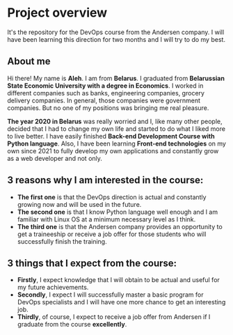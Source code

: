 # Project overview
It's the repository for the DevOps course from the Andersen company.
I will have been learning this direction for two months and I will try to do my best.

## About me
Hi there! My name is **Aleh**. I am from **Belarus**.
I graduated from **Belarussian State Economic University with a degree in Economics**.
I worked in different companies such as banks, engineering companies,
grocery delivery companies. In general, those companies were government companies.
But no one of my positions was bringing me real pleasure.  

**The year 2020 in Belarus** was really worried and I, like many other people, decided
that I had to change my own life and started to do what I liked more to live better.
I have easily finished **Back-end Development Course with Python language**.
Also, I have been learning **Front-end technologies** on my own since 2021 to fully
develop my own applications and constantly grow as a web developer and not only.

## 3 reasons why I am interested in the course:
* **The first one** is that the DevOps direction is actual and constantly growing now
    and will be used in the future. 
* **The second one** is that I know Python language well enough and I am familiar with
    Linux OS at a minimum necessary level as I think.
* **The third one** is that the Andersen company provides an opportunity
    to get a traineeship or receive a job offer for those students
    who will successfully finish the training.

## 3 things that I expect from the course:
* **Firstly**, I expect knowledge that I will obtain to be actual and useful 
    for my future achievements. 
* **Secondly**, I expect I will successfully master a basic program for DevOps specialists
    and I will have one more chance to get an interesting job.
* **Thirdly**, of course, I expect to receive a job offer from Andersen
    if I graduate from the course **excellently**.
